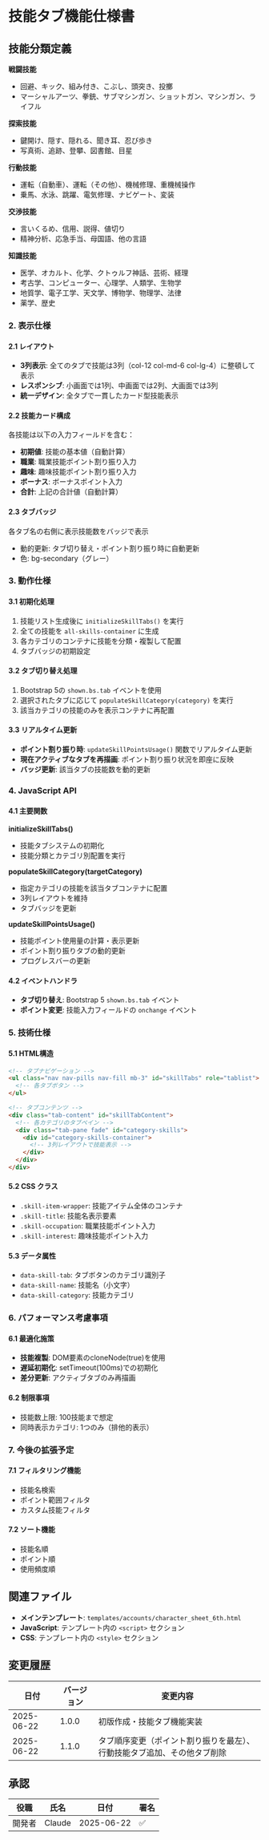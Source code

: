 # 技能タブ機能仕様書

## 技能分類定義

**戦闘技能**
- 回避、キック、組み付き、こぶし、頭突き、投擲
- マーシャルアーツ、拳銃、サブマシンガン、ショットガン、マシンガン、ライフル

**探索技能**
- 鍵開け、隠す、隠れる、聞き耳、忍び歩き
- 写真術、追跡、登攀、図書館、目星

**行動技能**
- 運転（自動車）、運転（その他）、機械修理、重機械操作
- 乗馬、水泳、跳躍、電気修理、ナビゲート、変装

**交渉技能**
- 言いくるめ、信用、説得、値切り
- 精神分析、応急手当、母国語、他の言語

**知識技能**
- 医学、オカルト、化学、クトゥルフ神話、芸術、経理
- 考古学、コンピューター、心理学、人類学、生物学
- 地質学、電子工学、天文学、博物学、物理学、法律
- 薬学、歴史

### 2. 表示仕様

#### 2.1 レイアウト
- **3列表示**: 全てのタブで技能は3列（col-12 col-md-6 col-lg-4）に整頓して表示
- **レスポンシブ**: 小画面では1列、中画面では2列、大画面では3列
- **統一デザイン**: 全タブで一貫したカード型技能表示

#### 2.2 技能カード構成
各技能は以下の入力フィールドを含む：
- **初期値**: 技能の基本値（自動計算）
- **職業**: 職業技能ポイント割り振り入力
- **趣味**: 趣味技能ポイント割り振り入力
- **ボーナス**: ボーナスポイント入力
- **合計**: 上記の合計値（自動計算）

#### 2.3 タブバッジ
各タブ名の右側に表示技能数をバッジで表示
- 動的更新: タブ切り替え・ポイント割り振り時に自動更新
- 色: bg-secondary（グレー）

### 3. 動作仕様

#### 3.1 初期化処理
1. 技能リスト生成後に `initializeSkillTabs()` を実行
2. 全ての技能を `all-skills-container` に生成
3. 各カテゴリのコンテナに技能を分類・複製して配置
4. タブバッジの初期設定

#### 3.2 タブ切り替え処理
1. Bootstrap 5の `shown.bs.tab` イベントを使用
2. 選択されたタブに応じて `populateSkillCategory(category)` を実行
3. 該当カテゴリの技能のみを表示コンテナに再配置

#### 3.3 リアルタイム更新
- **ポイント割り振り時**: `updateSkillPointsUsage()` 関数でリアルタイム更新
- **現在アクティブなタブを再描画**: ポイント割り振り状況を即座に反映
- **バッジ更新**: 該当タブの技能数を動的更新

### 4. JavaScript API

#### 4.1 主要関数

**initializeSkillTabs()**
- 技能タブシステムの初期化
- 技能分類とカテゴリ別配置を実行

**populateSkillCategory(targetCategory)**
- 指定カテゴリの技能を該当タブコンテナに配置
- 3列レイアウトを維持
- タブバッジを更新

**updateSkillPointsUsage()**
- 技能ポイント使用量の計算・表示更新
- ポイント割り振りタブの動的更新
- プログレスバーの更新

#### 4.2 イベントハンドラ
- **タブ切り替え**: Bootstrap 5 `shown.bs.tab` イベント
- **ポイント変更**: 技能入力フィールドの `onchange` イベント

### 5. 技術仕様

#### 5.1 HTML構造
```html
<!-- タブナビゲーション -->
<ul class="nav nav-pills nav-fill mb-3" id="skillTabs" role="tablist">
  <!-- 各タブボタン -->
</ul>

<!-- タブコンテンツ -->
<div class="tab-content" id="skillTabContent">
  <!-- 各カテゴリのタブペイン -->
  <div class="tab-pane fade" id="category-skills">
    <div id="category-skills-container">
      <!-- 3列レイアウトで技能表示 -->
    </div>
  </div>
</div>
```

#### 5.2 CSS クラス
- `.skill-item-wrapper`: 技能アイテム全体のコンテナ
- `.skill-title`: 技能名表示要素
- `.skill-occupation`: 職業技能ポイント入力
- `.skill-interest`: 趣味技能ポイント入力

#### 5.3 データ属性
- `data-skill-tab`: タブボタンのカテゴリ識別子
- `data-skill-name`: 技能名（小文字）
- `data-skill-category`: 技能カテゴリ

### 6. パフォーマンス考慮事項

#### 6.1 最適化施策
- **技能複製**: DOM要素のcloneNode(true)を使用
- **遅延初期化**: setTimeout(100ms)での初期化
- **差分更新**: アクティブタブのみ再描画

#### 6.2 制限事項
- 技能数上限: 100技能まで想定
- 同時表示カテゴリ: 1つのみ（排他的表示）

### 7. 今後の拡張予定

#### 7.1 フィルタリング機能
- 技能名検索
- ポイント範囲フィルタ
- カスタム技能フィルタ

#### 7.2 ソート機能
- 技能名順
- ポイント順
- 使用頻度順

## 関連ファイル

- **メインテンプレート**: `templates/accounts/character_sheet_6th.html`
- **JavaScript**: テンプレート内の `<script>` セクション
- **CSS**: テンプレート内の `<style>` セクション

## 変更履歴

| 日付 | バージョン | 変更内容 |
|------|------------|----------|
| 2025-06-22 | 1.0.0 | 初版作成・技能タブ機能実装 |
| 2025-06-22 | 1.1.0 | タブ順序変更（ポイント割り振りを最左）、行動技能タブ追加、その他タブ削除 |

## 承認

| 役職 | 氏名 | 日付 | 署名 |
|------|------|------|------|
| 開発者 | Claude | 2025-06-22 | ✅ |